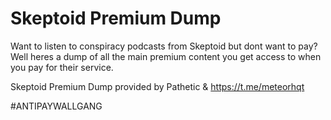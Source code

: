# Skeptoid Premium Dump

Want to listen to conspiracy podcasts from Skeptoid but dont want to pay? Well heres a dump of all the main premium content you get access to when you pay for their service.

Skeptoid Premium Dump provided by Pathetic & https://t.me/meteorhqt

#ANTIPAYWALLGANG
